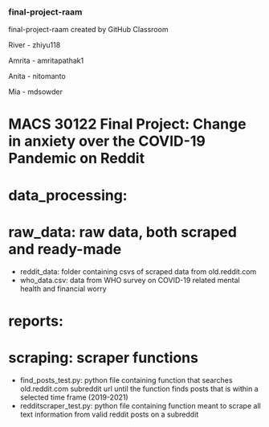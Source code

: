 ### final-project-raam ###
final-project-raam created by GitHub Classroom

River - zhiyu118

Amrita - amritapathak1

Anita - nitomanto

Mia - mdsowder

# MACS 30122 Final Project: Change in anxiety over the COVID-19 Pandemic on Reddit #

# data_processing: #

# raw_data: raw data, both scraped and ready-made #
 - reddit_data: folder containing csvs of scraped data from old.reddit.com
 - who_data.csv: data from WHO survey on COVID-19 related mental health and financial worry

# reports: #

# scraping: scraper functions #
 - find_posts_test.py: python file containing function that searches old.reddit.com subreddit url until the function finds posts that is within a selected time frame (2019-2021)
 - redditscraper_test.py: python file containing function meant to scrape all text information from valid reddit posts on a subreddit

